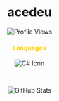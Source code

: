 <h1 align="center">acedeu</h1>

<p align="center">
  <img src="https://api.visitorbadge.io/api/visitors?path=https%3A%2F%2Fgithub.com%2Facedeu%2Facedeu&label=Profile%20Views&countColor=%23ffd105" alt="Profile Views" />
</p>

<h4 align="center" style="color: #ffd105;">Languages</h4>
<p align="center">
  <img src="https://skillicons.dev/icons?i=cs" alt="C# Icon" />
</p>

<br>

<p align="center">
  <img src="https://github-readme-stats.vercel.app/api/?username=acedeu&title_color=ffd105&text_color=ffd105&show_icons=true&bg_color=00000000&hide_border=true&icon_color=ffd105&hide_title=true&count_private=true" alt="GitHub Stats" />
</p>
